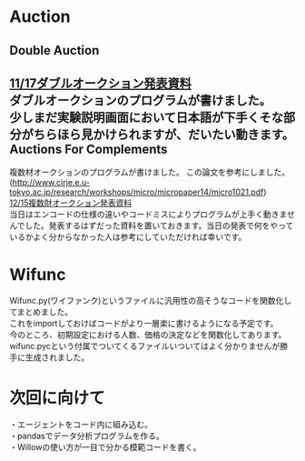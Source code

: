 Auction
=======
Double Auction
-------
[11/17ダブルオークション発表資料](https://docs.google.com/viewer?url=https://github.com/yoshimasaogawa/Auction/blob/master/Double%20Auction/DoubleAuction.pdf?raw=true)  
ダブルオークションのプログラムが書けました。  
少しまだ実験説明画面において日本語が下手くそな部分がちらほら見かけられますが、だいたい動きます。  
Auctions For Complements
-------
複数材オークションのプログラムが書けました。
この論文を参考にしました。(http://www.cirje.e.u-tokyo.ac.jp/research/workshops/micro/micropaper14/micro1021.pdf)  
[12/15複数財オークション発表資料](https://docs.google.com/viewer?url=https://github.com/yoshimasaogawa/Auction/blob/master/Auction%20For%20Complements/Auction%20for%20complements.pdf?raw=true)  
当日はエンコードの仕様の違いやコードミスによりプログラムが上手く動きませんでした。発表するはずだった資料を置いておきます。当日の発表で何をやっているかよく分からなかった人は参考にしていただければ幸いです。

Wifunc
=======
Wifunc.py(ワイファンク)というファイルに汎用性の高そうなコードを関数化してまとめました。  
これをimportしておけばコードがより一層楽に書けるようになる予定です。  
今のところ、初期設定における人数、価格の決定などを関数化してあります。  
wifunc.pycという付属でついてくるファイルいついてはよく分かりませんが勝手に生成されました。  

次回に向けて
=======
・エージェントをコード内に組み込む。  
・pandasでデータ分析プログラムを作る。  
・Willowの使い方が一目で分かる模範コードを書く。
